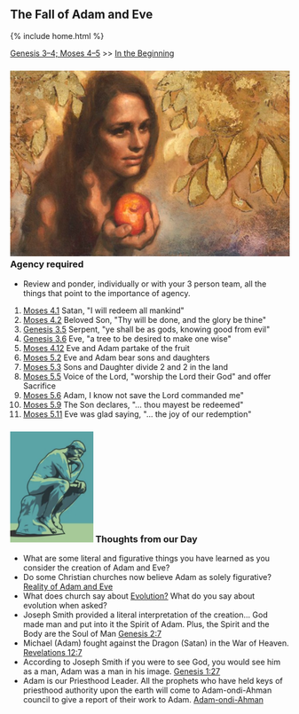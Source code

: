 ## The Fall of Adam and Eve

{% include home.html %}

[Genesis 3–4; Moses 4–5](https://abn.churchofjesuschrist.org/study/manual/come-follow-me-for-sunday-school-old-testament-2022/03?lang=eng) >> <a href="/docs/otlessons/thebeginning">In the Beginning</a>

### ![creation](/docs/assets/images/Eve.jpeg) Agency required
* Review and ponder, individually or with your 3 person team, all the things that point to the importance of agency.
1. [Moses 4.1](https://abn.churchofjesuschrist.org/study/scriptures/pgp/moses/4.1?lang=eng) Satan, "I will redeem all mankind"
2. [Moses 4.2](https://abn.churchofjesuschrist.org/study/scriptures/pgp/moses/4.2?lang=eng) Beloved Son, "Thy will be done, and the glory be thine"
3. [Genesis 3.5](https://abn.churchofjesuschrist.org/study/scriptures/ot/gen/3.5?lang=eng) Serpent, "ye shall be as gods, knowing good from evil"
4. [Genesis 3.6](https://abn.churchofjesuschrist.org/study/scriptures/ot/gen/3.6?lang=eng) Eve, "a tree to be desired to make one wise"
5. [Moses 4.12](https://abn.churchofjesuschrist.org/study/scriptures/pgp/moses/4.12?lang=eng) Eve and Adam partake of the fruit
6. [Moses 5.2](https://abn.churchofjesuschrist.org/study/scriptures/pgp/moses/5.2?lang=eng)  Eve and Adam bear sons and daughters
7. [Moses 5.3](https://abn.churchofjesuschrist.org/study/scriptures/pgp/moses/5.3?lang=eng) Sons and Daughter divide 2 and 2 in the land
8. [Moses 5.5](https://abn.churchofjesuschrist.org/study/scriptures/pgp/moses/5.5?lang=eng) Voice of the Lord, "worship the Lord their God" and offer Sacrifice
9. [Moses 5.6](https://abn.churchofjesuschrist.org/study/scriptures/pgp/moses/5.6?lang=eng) Adam, I know not save the Lord commanded me"
10. [Moses 5.9](https://abn.churchofjesuschrist.org/study/scriptures/pgp/moses/5.9?lang=eng) The Son declares, "... thou mayest be redeemed"
11. [Moses 5.11](https://abn.churchofjesuschrist.org/study/scriptures/pgp/moses/5.11?lang=eng) Eve was glad saying, "... the joy of our redemption"

### <img src="/docs/assets/images/thinking.png" height="200" alt=""> Thoughts from our Day
* What are some literal and figurative things you have learned as you consider the creation of Adam and Eve?
* Do some Christian churches now believe Adam as solely figurative?  [Reality of Adam and Eve](https://catholicreview.org/catholic-church-has-evolving-answer-on-reality-of-adam-and-eve/)
* What does church say about [Evolution?](https://abn.churchofjesuschrist.org/study/new-era/2016/10/to-the-point/what-does-the-church-believe-about-evolution?lang=eng&adobe_mc_ref=https%3A%2F%2Fwww.churchofjesuschrist.org%2Fstudy%2Fnew-era%2F2016%2F10%2Fto-the-point%2Fwhat-does-the-church-believe-about-evolution%3Flang%3Deng&adobe_mc_sdid=SDID%3D7698AF8E81A852D4-3361E03B41C9CDC2%7CMCORGID%3D66C5485451E56AAE0A490D45%2540AdobeOrg%7CTS%3D1642291789)  What do you say about evolution when asked?
* Joseph Smith provided a literal interpretation of the creation... God made man and put into it the Spirit of Adam.  Plus, the Spirit and the Body are the Soul of Man [Genesis 2:7](https://abn.churchofjesuschrist.org/study/scriptures/ot/gen/2?lang=eng)
* Michael (Adam) fought against the Dragon (Satan) in the War of Heaven.  [Revelations 12:7](https://abn.churchofjesuschrist.org/study/scriptures/nt/rev/12?lang=eng)
* According to Joseph Smith if you were to see God, you would see him as a man, Adam was a man in his image. [Genesis 1:27](https://abn.churchofjesuschrist.org/study/scriptures/ot/gen/1?lang=eng)
* Adam is our Priesthood Leader.  All the prophets who have held keys of priesthood authority upon the earth will come to Adam-ondi-Ahman council to give a report of their work to Adam. [Adam-ondi-Ahman](https://www.churchofjesuschrist.org/manual/primary-5/lesson-30?lang=eng)
